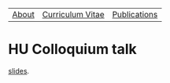 <table>
  <tbody>
    <tr>
      <td><a href="index">About</a></td>
      <td><a href="cv">Curriculum Vitae</a></td>
      <td><a href="papers">Publications</a></td>
    </tr>
    </tbody>
</table>



# HU Colloquium talk 


<p><a href="hu_sfb_colloq.pdf" data-type="page" data-id="29">slides</a>.</p>
